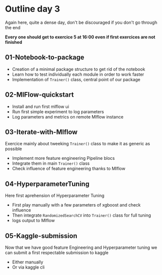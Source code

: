 # Outline day 3
Again here, quite a dense day, don't be discouraged if you don't go through the end

**Every one should get to exercice 5 at 16:00 even if first exercices are not finished** 

## 01-Notebook-to-package
- Creation of a minimal package structure to get rid of the notebook
- Learn how to test individually each module in order to work faster
- Implementation of `Trainer()` class, central point of our package


##  02-MlFlow-quickstart
- Install and run first mlflow ui
- Run first simple experiment to log parameters
- Log parameters and metrics on remote Mlflow instance


## 03-Iterate-with-Mlflow
Exercice mainly about tweeking `Trainer()` class to make it as generic as possible  
- Implement more feature engineering Pipeline blocs
- Integrate them in main `Trainer()` class
- Check influence of feature engineering thanks to Mlflow


## 04-HyperparameterTuning
Here first aprehension of Hyperparameter Tuning  
- First play manually with a few parameters of xgboost and check influence
- Then integrate `RandomizedSearchCV` into `Trainer()` class for full tuning
- logs output to Mlflow


## 05-Kaggle-submission
Now that we have good feature Engineering and Hyperparameter tuning we can submit a first respectable submission to kaggle
- Either manually
- Or via kaggle cli
